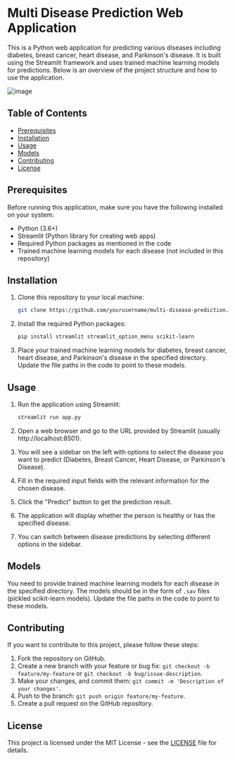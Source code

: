 # Multi Disease Prediction Web Application

This is a Python web application for predicting various diseases including diabetes, breast cancer, heart disease, and Parkinson's disease. It is built using the Streamlit framework and uses trained machine learning models for predictions. Below is an overview of the project structure and how to use the application.

![image](https://github.com/deena-d/MultiDisease_Predict/assets/107647091/e041f72b-1fb9-40b4-840f-37913bcc8dc0)



## Table of Contents
- [Prerequisites](#prerequisites)
- [Installation](#installation)
- [Usage](#usage)
- [Models](#models)
- [Contributing](#contributing)
- [License](#license)

## Prerequisites
Before running this application, make sure you have the following installed on your system:

- Python (3.6+)
- Streamlit (Python library for creating web apps)
- Required Python packages as mentioned in the code
- Trained machine learning models for each disease (not included in this repository)

## Installation
1. Clone this repository to your local machine:

   ```bash
   git clone https://github.com/yourusername/multi-disease-prediction.git
   ```

2. Install the required Python packages:

   ```bash
   pip install streamlit streamlit_option_menu scikit-learn
   ```

3. Place your trained machine learning models for diabetes, breast cancer, heart disease, and Parkinson's disease in the specified directory. Update the file paths in the code to point to these models.

## Usage
1. Run the application using Streamlit:

   ```bash
   streamlit run app.py
   ```

2. Open a web browser and go to the URL provided by Streamlit (usually http://localhost:8501).

3. You will see a sidebar on the left with options to select the disease you want to predict (Diabetes, Breast Cancer, Heart Disease, or Parkinson's Disease).

4. Fill in the required input fields with the relevant information for the chosen disease.

5. Click the "Predict" button to get the prediction result.

6. The application will display whether the person is healthy or has the specified disease.

7. You can switch between disease predictions by selecting different options in the sidebar.

## Models
You need to provide trained machine learning models for each disease in the specified directory. The models should be in the form of `.sav` files (pickled scikit-learn models). Update the file paths in the code to point to these models.

## Contributing
If you want to contribute to this project, please follow these steps:

1. Fork the repository on GitHub.
2. Create a new branch with your feature or bug fix: `git checkout -b feature/my-feature` or `git checkout -b bug/issue-description`.
3. Make your changes, and commit them: `git commit -m 'Description of your changes'`.
4. Push to the branch: `git push origin feature/my-feature`.
5. Create a pull request on the GitHub repository.

## License
This project is licensed under the MIT License - see the [LICENSE](LICENSE) file for details.
